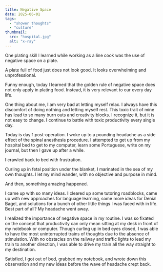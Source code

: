 ```yaml
---
title: Negative Space
date: 2025-06-01
tags:
  - "shower thoughts"
  - "culture"
thumbnail:
  src: "hospital.jpg"
  alt: "x-ray"
---
```

One plating skill I learned while working as a line cook was the use of negative space on a plate.

A plate full of food just does not look good. It looks overwhelming and unprofessional.

Funny enough, today I learned that the golden rule of negative space does not only apply in plating food. Instead, it is very relevant to our every day life. 

One thing about me, I am very bad at letting myself relax. I always have this discomfort of doing nothing and letting myself rest. This toxic trait of mine has lead to so many burn outs and creativity blocks. I recognize it, but it is not easy to change. I continue to battle with toxic productivity every single day.

Today is day 1 post-operation. I woke up to a pounding headache as a side effect of the spinal anesthesia procedure. I attempted to get up from my hospital bed to get to my computer, learn some Portuguese, write on my journal, but then I gave up after a while.

I crawled back to bed with frustration.

Curling up in fetal position under the blanket, I marinated in the sea of my own thoughts. I let my mind wander, with no objective and purpose in mind. 

And then, something amazing happened. 

I came up with so many ideas. I cleared up some tutoring roadblocks, came up with new approaches for language learning, some more ideas for Denial Bagel, and solutions for a bunch of other little things I was faced with in life. Best part of all? My headache went away.

I realized the importance of negative space in my routine. I was so fixated on the concept that productivity can only mean sitting at my desk in front of my notebook or computer. Though curling up in bed eyes closed, I was able to have the most uninterrupted trains of thoughts due to the absence of stimulation. With no obstacles on the railway and traffic lights to lead my train to another direction, I was able to drive my train all the way straight to my destination. 

Satisfied, I got out of bed, grabbed my notebook, and wrote down this observation and my new ideas before the wave of headache crept back.